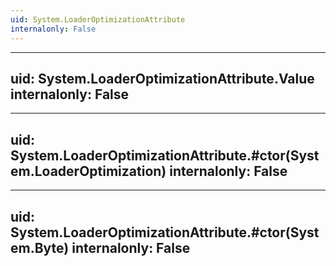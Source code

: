 ```yaml
---
uid: System.LoaderOptimizationAttribute
internalonly: False
---
```


---
uid: System.LoaderOptimizationAttribute.Value
internalonly: False
---

---
uid: System.LoaderOptimizationAttribute.#ctor(System.LoaderOptimization)
internalonly: False
---

---
uid: System.LoaderOptimizationAttribute.#ctor(System.Byte)
internalonly: False
---
